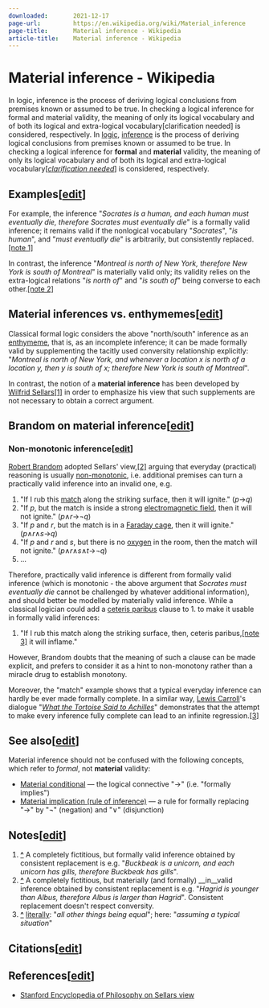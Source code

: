 ```yaml
---
downloaded:       2021-12-17
page-url:         https://en.wikipedia.org/wiki/Material_inference
page-title:       Material inference - Wikipedia
article-title:    Material inference - Wikipedia
---
```

# Material inference - Wikipedia

In logic, inference is the process of deriving logical conclusions from premises known or assumed to be true. In checking a logical inference for formal and material validity, the meaning of only its logical vocabulary and of both its logical and extra-logical vocabulary[clarification needed]
is considered, respectively.
In [logic][1], [inference][2] is the process of deriving logical conclusions from premises known or assumed to be true. In checking a logical inference for __formal__ and __material__ validity, the meaning of only its logical vocabulary and of both its logical and extra-logical vocabulary\[*[clarification needed][3]*\] is considered, respectively.

## Examples\[[edit][4]\]

For example, the inference "*Socrates is a human, and each human must eventually die, therefore Socrates must eventually die*" is a formally valid inference; it remains valid if the nonlogical vocabulary "*Socrates*", "*is human*", and "*must eventually die*" is arbitrarily, but consistently replaced.[\[note 1\]][5]

In contrast, the inference "*Montreal is north of New York, therefore New York is south of Montreal*" is materially valid only; its validity relies on the extra-logical relations "*is north of*" and "*is south of*" being converse to each other.[\[note 2\]][6]

## Material inferences vs. enthymemes\[[edit][7]\]

Classical formal logic considers the above "north/south" inference as an [enthymeme][8], that is, as an incomplete inference; it can be made formally valid by supplementing the tacitly used conversity relationship explicitly: "*Montreal is north of New York, and whenever a location x is north of a location y, then y is south of x; therefore New York is south of Montreal*".

In contrast, the notion of a __material inference__ has been developed by [Wilfrid Sellars][9][\[1\]][10] in order to emphasize his view that such supplements are not necessary to obtain a correct argument.

## Brandom on material inference\[[edit][11]\]

### Non-monotonic inference\[[edit][12]\]

[Robert Brandom][13] adopted Sellars' view,[\[2\]][14] arguing that everyday (practical) reasoning is usually [non-monotonic][15], i.e. additional premises can turn a practically valid inference into an invalid one, e.g.

1.  "If I rub this [match][16] along the striking surface, then it will ignite." (*p*→*q*)
2.  "If *p*, but the match is inside a strong [electromagnetic field][17], then it will not ignite." (*p*∧*r*→¬*q*)
3.  "If *p* and *r*, but the match is in a [Faraday cage][18], then it will ignite." (*p*∧*r*∧*s*→*q*)
4.  "If *p* and *r* and *s*, but there is no [oxygen][19] in the room, then the match will not ignite." (*p*∧*r*∧*s*∧*t*→¬*q*)
5.  ...

Therefore, practically valid inference is different from formally valid inference (which is monotonic - the above argument that *Socrates must eventually die* cannot be challenged by whatever additional information), and should better be modelled by materially valid inference. While a classical logician could add a [ceteris paribus][20] clause to 1. to make it usable in formally valid inferences:

1.  "If I rub this match along the striking surface, then, ceteris paribus,[\[note 3\]][21] it will inflame."

However, Brandom doubts that the meaning of such a clause can be made explicit, and prefers to consider it as a hint to non-monotony rather than a miracle drug to establish monotony.

Moreover, the "match" example shows that a typical everyday inference can hardly be ever made formally complete. In a similar way, [Lewis Carroll][22]'s dialogue "*[What the Tortoise Said to Achilles][23]*" demonstrates that the attempt to make every inference fully complete can lead to an infinite regression.[\[3\]][24]

## See also\[[edit][25]\]

Material inference should not be confused with the following concepts, which refer to *formal*, not __material__ validity:

-   [Material conditional][26] — the logical connective "→" (i.e. "formally implies")
-   [Material implication (rule of inference)][27] — a rule for formally replacing "→" by "¬" (negation) and "∨" (disjunction)

## Notes\[[edit][28]\]

1.  __[^][29]__ A completely fictitious, but formally valid inference obtained by consistent replacement is e.g. "*Buckbeak is a unicorn, and each unicorn has gills, therefore Buckbeak has gills*".
2.  __[^][30]__ A completely fictitious, but materially (and formally) __in__valid inference obtained by consistent replacement is e.g. "*Hagrid is younger than Albus, therefore Albus is larger than Hagrid*". Consistent replacement doesn't respect conversity.
3.  __[^][31]__ [literally][32]: "*all other things being equal*"; here: "*assuming a typical situation*"

## Citations\[[edit][33]\]

## References\[[edit][34]\]

-   [Stanford Encyclopedia of Philosophy on Sellars view][35]

[1]: https://en.wikipedia.org/wiki/Logic "Logic"
[2]: https://en.wikipedia.org/wiki/Inference "Inference"
[3]: https://en.wikipedia.org/wiki/Wikipedia:Please_clarify "Wikipedia:Please clarify"
[4]: https://en.wikipedia.org/w/index.php?title=Material_inference&action=edit&section=1 "Edit section: Examples"
[5]: https://en.wikipedia.org/wiki/Material_inference#cite_note-1
[6]: https://en.wikipedia.org/wiki/Material_inference#cite_note-2
[7]: https://en.wikipedia.org/w/index.php?title=Material_inference&action=edit&section=2 "Edit section: Material inferences vs. enthymemes"
[8]: https://en.wikipedia.org/wiki/Enthymeme "Enthymeme"
[9]: https://en.wikipedia.org/wiki/Wilfrid_Sellars "Wilfrid Sellars"
[10]: https://en.wikipedia.org/wiki/Material_inference#cite_note-3
[11]: https://en.wikipedia.org/w/index.php?title=Material_inference&action=edit&section=3 "Edit section: Brandom on material inference"
[12]: https://en.wikipedia.org/w/index.php?title=Material_inference&action=edit&section=4 "Edit section: Non-monotonic inference"
[13]: https://en.wikipedia.org/wiki/Robert_Brandom "Robert Brandom"
[14]: https://en.wikipedia.org/wiki/Material_inference#cite_note-4
[15]: https://en.wikipedia.org/wiki/Nonmonotonic_logic "Nonmonotonic logic"
[16]: https://en.wikipedia.org/wiki/Match "Match"
[17]: https://en.wikipedia.org/wiki/Electromagnetic_field "Electromagnetic field"
[18]: https://en.wikipedia.org/wiki/Faraday_cage "Faraday cage"
[19]: https://en.wikipedia.org/wiki/Oxygen "Oxygen"
[20]: https://en.wikipedia.org/wiki/Ceteris_paribus "Ceteris paribus"
[21]: https://en.wikipedia.org/wiki/Material_inference#cite_note-5
[22]: https://en.wikipedia.org/wiki/Lewis_Carroll "Lewis Carroll"
[23]: https://en.wikipedia.org/wiki/What_the_Tortoise_Said_to_Achilles "What the Tortoise Said to Achilles"
[24]: https://en.wikipedia.org/wiki/Material_inference#cite_note-6
[25]: https://en.wikipedia.org/w/index.php?title=Material_inference&action=edit&section=5 "Edit section: See also"
[26]: https://en.wikipedia.org/wiki/Material_conditional "Material conditional"
[27]: https://en.wikipedia.org/wiki/Material_implication_(rule_of_inference) "Material implication (rule of inference)"
[28]: https://en.wikipedia.org/w/index.php?title=Material_inference&action=edit&section=6 "Edit section: Notes"
[29]: https://en.wikipedia.org/wiki/Material_inference#cite_ref-1 "Jump up"
[30]: https://en.wikipedia.org/wiki/Material_inference#cite_ref-2 "Jump up"
[31]: https://en.wikipedia.org/wiki/Material_inference#cite_ref-5 "Jump up"
[32]: https://en.wikipedia.org/wiki/Ceteris_paribus "Ceteris paribus"
[33]: https://en.wikipedia.org/w/index.php?title=Material_inference&action=edit&section=7 "Edit section: Citations"
[34]: https://en.wikipedia.org/w/index.php?title=Material_inference&action=edit&section=8 "Edit section: References"
[35]: http://plato.stanford.edu/entries/sellars#3.1
